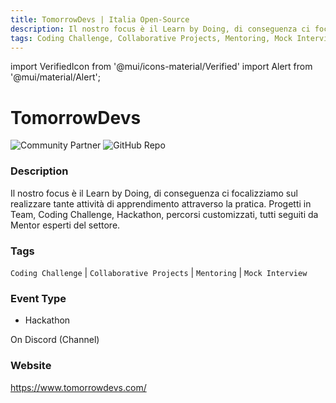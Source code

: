 ```yaml
---
title: TomorrowDevs | Italia Open-Source
description: Il nostro focus è il Learn by Doing, di conseguenza ci focalizziamo sul realizzare tante attività di apprendimento attraverso la pratica. Progetti in Team, Coding Challenge, Hackathon, percorsi customizzati, tutti seguiti da Mentor esperti del settore.
tags: Coding Challenge, Collaborative Projects, Mentoring, Mock Interview
---
```

        

import VerifiedIcon from '@mui/icons-material/Verified'
import Alert from '@mui/material/Alert';

# TomorrowDevs <VerifiedIcon color="primary"/>


![Community Partner](https://img.shields.io/static/v1?label=community&message=partner&color=blue) ![GitHub Repo](https://img.shields.io/static/v1?label=category&message=communities&color=green)

### Description

Il nostro focus è il Learn by Doing, di conseguenza ci focalizziamo sul realizzare tante attività di apprendimento attraverso la pratica. Progetti in Team, Coding Challenge, Hackathon, percorsi customizzati, tutti seguiti da Mentor esperti del settore.

### Tags

`Coding Challenge` | `Collaborative Projects` | `Mentoring` | `Mock Interview`

### Event Type

- Hackathon

On Discord (Channel)

### Website

https://www.tomorrowdevs.com/